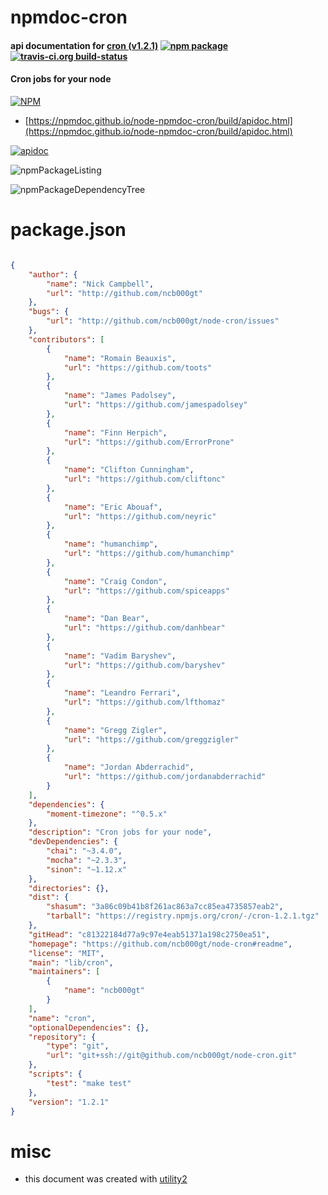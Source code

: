 # npmdoc-cron

#### api documentation for  [cron (v1.2.1)](https://github.com/ncb000gt/node-cron#readme)  [![npm package](https://img.shields.io/npm/v/npmdoc-cron.svg?style=flat-square)](https://www.npmjs.org/package/npmdoc-cron) [![travis-ci.org build-status](https://api.travis-ci.org/npmdoc/node-npmdoc-cron.svg)](https://travis-ci.org/npmdoc/node-npmdoc-cron)

#### Cron jobs for your node

[![NPM](https://nodei.co/npm/cron.png?downloads=true&downloadRank=true&stars=true)](https://www.npmjs.com/package/cron)

- [https://npmdoc.github.io/node-npmdoc-cron/build/apidoc.html](https://npmdoc.github.io/node-npmdoc-cron/build/apidoc.html)

[![apidoc](https://npmdoc.github.io/node-npmdoc-cron/build/screenCapture.buildCi.browser.%252Ftmp%252Fbuild%252Fapidoc.html.png)](https://npmdoc.github.io/node-npmdoc-cron/build/apidoc.html)

![npmPackageListing](https://npmdoc.github.io/node-npmdoc-cron/build/screenCapture.npmPackageListing.svg)

![npmPackageDependencyTree](https://npmdoc.github.io/node-npmdoc-cron/build/screenCapture.npmPackageDependencyTree.svg)



# package.json

```json

{
    "author": {
        "name": "Nick Campbell",
        "url": "http://github.com/ncb000gt"
    },
    "bugs": {
        "url": "http://github.com/ncb000gt/node-cron/issues"
    },
    "contributors": [
        {
            "name": "Romain Beauxis",
            "url": "https://github.com/toots"
        },
        {
            "name": "James Padolsey",
            "url": "https://github.com/jamespadolsey"
        },
        {
            "name": "Finn Herpich",
            "url": "https://github.com/ErrorProne"
        },
        {
            "name": "Clifton Cunningham",
            "url": "https://github.com/cliftonc"
        },
        {
            "name": "Eric Abouaf",
            "url": "https://github.com/neyric"
        },
        {
            "name": "humanchimp",
            "url": "https://github.com/humanchimp"
        },
        {
            "name": "Craig Condon",
            "url": "https://github.com/spiceapps"
        },
        {
            "name": "Dan Bear",
            "url": "https://github.com/danhbear"
        },
        {
            "name": "Vadim Baryshev",
            "url": "https://github.com/baryshev"
        },
        {
            "name": "Leandro Ferrari",
            "url": "https://github.com/lfthomaz"
        },
        {
            "name": "Gregg Zigler",
            "url": "https://github.com/greggzigler"
        },
        {
            "name": "Jordan Abderrachid",
            "url": "https://github.com/jordanabderrachid"
        }
    ],
    "dependencies": {
        "moment-timezone": "^0.5.x"
    },
    "description": "Cron jobs for your node",
    "devDependencies": {
        "chai": "~3.4.0",
        "mocha": "~2.3.3",
        "sinon": "~1.12.x"
    },
    "directories": {},
    "dist": {
        "shasum": "3a86c09b41b8f261ac863a7cc85ea4735857eab2",
        "tarball": "https://registry.npmjs.org/cron/-/cron-1.2.1.tgz"
    },
    "gitHead": "c81322184d77a9c97e4eab51371a198c2750ea51",
    "homepage": "https://github.com/ncb000gt/node-cron#readme",
    "license": "MIT",
    "main": "lib/cron",
    "maintainers": [
        {
            "name": "ncb000gt"
        }
    ],
    "name": "cron",
    "optionalDependencies": {},
    "repository": {
        "type": "git",
        "url": "git+ssh://git@github.com/ncb000gt/node-cron.git"
    },
    "scripts": {
        "test": "make test"
    },
    "version": "1.2.1"
}
```



# misc
- this document was created with [utility2](https://github.com/kaizhu256/node-utility2)
